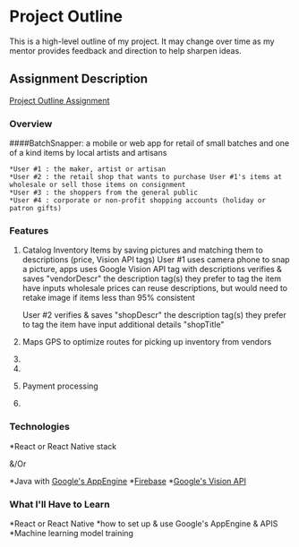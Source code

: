 # Project Outline
This is a high-level outline of my project. It may change over time as my mentor provides feedback and direction to help sharpen ideas.

## Assignment Description
[Project Outline Assignment](https://education.launchcode.org/liftoff/assignments/project-outline/)

### Overview

####BatchSnapper: a mobile or web app for retail of small batches and one of a kind items by local artists and artisans

    *User #1 : the maker, artist or artisan
    *User #2 : the retail shop that wants to purchase User #1's items at wholesale or sell those items on consignment
    *User #3 : the shoppers from the general public
    *User #4 : corporate or non-profit shopping accounts (holiday or patron gifts)

### Features

1. Catalog Inventory Items by saving pictures and matching them to descriptions (price, Vision API tags)
    User #1
        uses camera phone to snap a picture, apps uses Google Vision API tag with descriptions
        verifies & saves "vendorDescr"  the description tag(s) they prefer to tag the item have
        inputs wholesale prices
        can reuse descriptions, but would need to retake image if items less than 95% consistent

    User #2 verifies & saves "shopDescr" the description tag(s) they prefer to tag the item have
    input additional details "shopTitle"

2. Maps GPS to optimize routes for picking up inventory from vendors
3.
4.
5. Payment processing
6.


### Technologies
*React or React Native stack

&/Or

*Java with [Google's AppEngine](https://cloud.google.com/appengine/)
*[Firebase](https://firebase.google.com/)
*[Google's  Vision API](https://cloud.google.com/vision/?hl=en_US&_ga=2.248130688.-64059599.15359364)

### What I'll Have to Learn
*React or React Native
*how to set up & use Google's AppEngine & APIS
*Machine learning model training
